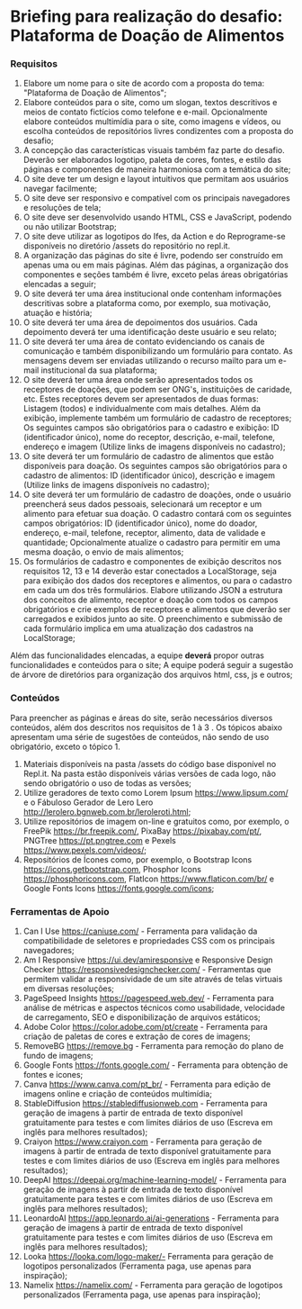 # Briefing para realização do desafio: Plataforma de Doação de Alimentos

### Requisitos

1. Elabore um nome para o site de acordo com a proposta do tema:  "Plataforma de Doação de Alimentos";
2. Elabore conteúdos para o site, como um slogan, textos descritivos e meios de contato fictícios como telefone e e-mail. Opcionalmente elabore conteúdos multimídia para o site, como imagens e vídeos, ou escolha conteúdos de repositórios livres condizentes com a proposta do desafio;
3. A concepção das características visuais também faz parte do desafio. Deverão ser elaborados logotipo, paleta de cores, fontes, e estilo das páginas e componentes de maneira harmoniosa com a temática do site;
4.  O site deve ter um design e layout intuitivos que permitam aos usuários navegar facilmente; 
5. O site deve ser responsivo e compatível com os principais navegadores e resoluções de tela;
6. O site deve ser desenvolvido usando HTML, CSS e JavaScript, podendo ou não utilizar Bootstrap;
7. O site deve utilizar as logotipos do Ifes, da Action e do Reprograme-se disponíveis no diretório /assets do repositório no repl.it.
8. A organização das páginas do site é livre, podendo ser construído em apenas uma ou em mais páginas. Além das páginas, a organização dos componentes e seções também é livre, exceto pelas áreas obrigatórias elencadas a seguir;
9. O site deverá ter uma área institucional onde contenham informações descritivas sobre a plataforma como, por exemplo, sua motivação, atuação e história;
10. O site deverá ter uma área de depoimentos dos usuários. Cada depoimento deverá ter uma identificação deste usuário e seu relato;
11. O site deverá ter uma área de contato evidenciando os canais de comunicação e também disponibilizando um formulário para contato. As mensagens devem ser enviadas utilizando o recurso mailto para um e-mail institucional da sua plataforma;
12. O site deverá ter uma área onde serão apresentados todos os receptores de doações, que podem ser ONG's, instituições de caridade, etc. Estes receptores devem ser apresentados de duas formas: Listagem (todos) e individualmente com mais detalhes. Além da exibição, implemente também um formulário de cadastro de receptores; Os seguintes campos são obrigatórios para o cadastro e exibição: ID (identificador único), nome do receptor, descrição, e-mail, telefone, endereço e imagem (Utilize links de imagens disponíveis no cadastro);
13. O site deverá ter um formulário de cadastro de alimentos que estão disponíveis para doação. Os seguintes campos são obrigatórios para o cadastro de alimentos: ID (identificador único), descrição e imagem (Utilize links de imagens disponíveis no cadastro);
14. O site deverá ter um formulário de cadastro de doações, onde o usuário preencherá seus dados pessoais, selecionará um receptor e um alimento para efetuar sua doação. O cadastro contará com os seguintes campos obrigatórios: ID (identificador único), nome do doador, endereço, e-mail, telefone, receptor, alimento, data de validade e quantidade; Opcionalmente atualize o cadastro para permitir em uma mesma doação, o envio de mais alimentos;
15. Os formulários de cadastro e componentes de exibição descritos nos requisitos 12, 13 e 14 deverão estar conectados a LocalStorage, seja para exibição dos dados dos receptores e alimentos, ou para o cadastro em cada um dos três formulários. Elabore utilizando JSON a estrutura dos conceitos de alimento, receptor e doação com todos os campos obrigatórios e crie exemplos de receptores e alimentos que deverão ser carregados e exibidos junto ao site. O preenchimento e submissão de cada formulário implica em uma atualização dos cadastros na LocalStorage;

Além das funcionalidades elencadas, a equipe **deverá** propor outras funcionalidades e conteúdos para o site; A equipe poderá seguir a sugestão de árvore de diretórios para organização dos arquivos html, css, js e outros;

### Conteúdos

Para preencher as páginas e áreas do site, serão necessários diversos conteúdos, além dos descritos nos requisitos de 1 à 3 . Os tópicos abaixo apresentam uma série de sugestões de conteúdos, não sendo de uso obrigatório, exceto o tópico 1.

1. Materiais disponíveis na pasta /assets do código base disponível no Repl.it. Na pasta estão disponíveis várias versões de cada logo, não sendo obrigatório o uso de todas as versões;
2. Utilize geradores de texto como Lorem Ipsum https://www.lipsum.com/ e o Fábuloso Gerador de Lero Lero http://lerolero.bgnweb.com.br/leroleroti.html;
3. Utilize repositórios de imagem on-line e gratuitos como, por exemplo, o FreePik https://br.freepik.com/, PixaBay https://pixabay.com/pt/, PNGTree https://pt.pngtree.com e Pexels https://www.pexels.com/videos/;
4. Repositórios de Ícones como, por exemplo, o Bootstrap Icons https://icons.getbootstrap.com, Phosphor Icons https://phosphoricons.com, FlatIcon https://www.flaticon.com/br/ e Google Fonts Icons https://fonts.google.com/icons;

### Ferramentas de Apoio

1. Can I Use https://caniuse.com/ - Ferramenta para validação da compatibilidade de seletores e propriedades CSS com os principais navegadores; 
2. Am I Responsive https://ui.dev/amiresponsive e Responsive Design Checker https://responsivedesignchecker.com/ - Ferramentas que permitem validar a responsividade de um site através de telas virtuais em diversas resoluções; 
3. PageSpeed Insights https://pagespeed.web.dev/ - Ferramenta para análise de métricas e aspectos técnicos como usabilidade, velocidade de carregamento, SEO e disponibilização de arquivos estáticos; 
4. Adobe Color https://color.adobe.com/pt/create - Ferramenta para criação de paletas de cores e extração de cores de imagens; 
5. RemoveBG https://remove.bg - Ferramenta para remoção do plano de fundo de imagens; 
6. Google Fonts https://fonts.google.com/ - Ferramenta para obtenção de fontes e icones;
7. Canva https://www.canva.com/pt_br/ - Ferramenta para edição de imagens online e criação de conteúdos multimídia;
8. StableDiffusion https://stablediffusionweb.com - Ferramenta para geração de imagens à partir de entrada de texto disponível gratuitamente para testes e com limites diários de uso (Escreva em inglês para melhores resultados);
9. Craiyon https://www.craiyon.com - Ferramenta para geração de imagens à partir de entrada de texto disponível gratuitamente para testes e com limites diários de uso (Escreva em inglês para melhores resultados);
10. DeepAI https://deepai.org/machine-learning-model/ - Ferramenta para geração de imagens à partir de entrada de texto disponível gratuitamente para testes e com limites diários de uso (Escreva em inglês para melhores resultados);
11. LeonardoAI https://app.leonardo.ai/ai-generations -  Ferramenta para geração de imagens à partir de entrada de texto disponível gratuitamente para testes e com limites diários de uso (Escreva em inglês para melhores resultados);
12. Looka https://looka.com/logo-maker/- Ferramenta para geração de logotipos personalizados (Ferramenta paga, use apenas para inspiração);
13. Namelix https://namelix.com/ - Ferramenta para geração de logotipos personalizados (Ferramenta paga, use apenas para inspiração);